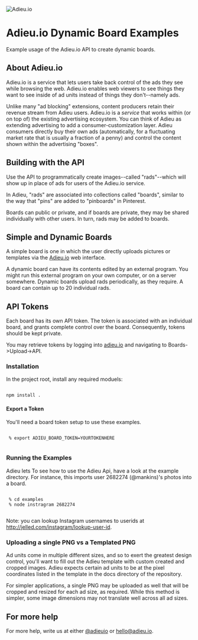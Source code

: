 ![Adieu.io](http://i.imgur.com/I4Br4c9.png?1)

Adieu.io Dynamic Board Examples
===============================

Example usage of the Adieu.io API to create dynamic boards.

## About Adieu.io

Adieu.io is a service that lets users take back control of the ads they see while 
browsing the web. Adieu.io enables web viewers to see things they want to see inside of ad units
instead of things they don't--namely ads.

Unlike many "ad blocking" extensions, content producers retain their revenue stream from Adieu users. Adieu.io is a *service* that works within (or on top of) the existing advertising ecosystem. You can think of Adieu as extending advertising to add a consumer-customization layer. Adieu consumers directly buy their own ads (automatically, for a fluctuating market rate that is usually a fraction of a penny) and control the content shown within the advertising "boxes".

## Building with the API

Use the API to programmatically create images--called "rads"--which will show up in place of ads for users of the Adieu.io service.

In Adieu, "rads" are associated into collections called "boards", similar to the way that "pins" are added to "pinboards" in Pinterest. 

Boards can public or private, and if boards are private, they may be shared individually with other users. In turn, rads may be added to boards.

## Simple and Dynamic Boards

A simple board is one in which the user directly uploads pictures or templates via the [Adieu.io](https://www.adieu.io/) web interface. 

A dynamic board can have its contents edited by an external program. You might run this external program on your own computer, or on a server somewhere. Dynamic boards upload rads periodically, as they require. A board can contain up to 20 individual rads.

## API Tokens

Each board has its own API token. The token is associated with an individual board, and grants complete control over the board. Consequently, tokens should be kept private.

You may retrieve tokens by logging into [adieu.io](https://www.adieu.io/) and navigating to Boards->Upload->API.

### Installation

In the project root, install any required moduels:

```bash

npm install .

```

#### Export a Token

You'll need a board token setup to use these examples.

```

 % export ADIEU_BOARD_TOKEN=YOURTOKENHERE


```

### Running the Examples

Adieu lets To see how to use the Adieu Api, have a look at the example directory. For instance, this imports user 2682274 (@mankins)'s photos into a board.

```

 % cd examples
 % node instragram 2682274


```

Note: you can lookup Instagram usernames to userids at http://jelled.com/instagram/lookup-user-id.

### Uploading a single PNG vs a Templated PNG

Ad units come in multiple different sizes, and so to exert the greatest design control, you'll want to fill out the Adieu template with custom created and cropped images. Adieu expects certain ad units to be at the pixel coordinates listed in the template in the docs directory of the repository.

For simpler applications, a single PNG may be uploaded as well that will be cropped and resized for each ad size, as required. While this method is simpler, some image dimensions may not translate well across all ad sizes. 


## For more help

For more help, write us at either [@adieuio](https://www.twitter.com/adieuio) or hello@adieu.io.
